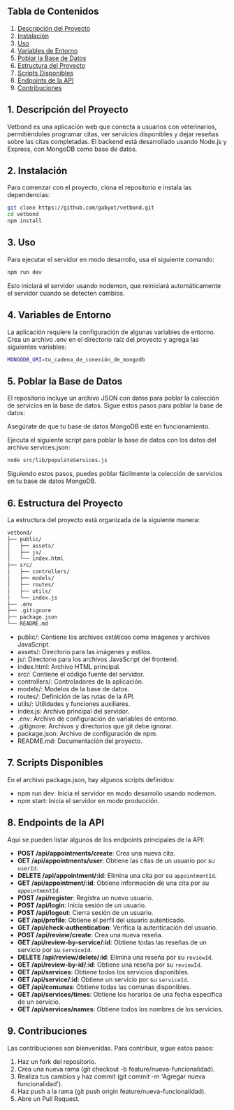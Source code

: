 ## Tabla de Contenidos
1. [Descripción del Proyecto](#1-descripción-del-proyecto)
2. [Instalación](#2-instalación)
3. [Uso](#3-uso)
4. [Variables de Entorno](#4-variables-de-entorno)
5. [Poblar la Base de Datos](#5-poblar-la-base-de-datos)
6. [Estructura del Proyecto](#6-estructura-del-proyecto)
7. [Scripts Disponibles](#7-scripts-disponibles)
8. [Endpoints de la API](#8-endpoints-de-la-api)
9. [Contribuciones](#9-contribuciones)

## 1. Descripción del Proyecto
Vetbond es una aplicación web que conecta a usuarios con veterinarios, permitiéndoles programar citas, ver servicios disponibles y dejar reseñas sobre las citas completadas. El backend está desarrollado usando Node.js y Express, con MongoDB como base de datos.

## 2. Instalación
Para comenzar con el proyecto, clona el repositorio e instala las dependencias:

```bash
git clone https://github.com/gabyot/vetbond.git
cd vetbond
npm install
```

## 3. Uso

Para ejecutar el servidor en modo desarrollo, usa el siguiente comando:

```bash
npm run dev
````
Esto iniciará el servidor usando nodemon, que reiniciará automáticamente el servidor cuando se detecten cambios.

## 4. Variables de Entorno
La aplicación requiere la configuración de algunas variables de entorno. Crea un archivo .env en el directorio raíz del proyecto y agrega las siguientes variables:
```bash
MONGODB_URI=tu_cadena_de_conexión_de_mongodb
```
## 5. Poblar la Base de Datos
El repositorio incluye un archivo JSON con datos para poblar la colección de servicios en la base de datos. Sigue estos pasos para poblar la base de datos:

Asegúrate de que tu base de datos MongoDB esté en funcionamiento.

Ejecuta el siguiente script para poblar la base de datos con los datos del archivo services.json:

```bash
node src/lib/populateServices.js
```

Siguiendo estos pasos, puedes poblar fácilmente la colección de servicios en tu base de datos MongoDB.


## 6. Estructura del Proyecto
La estructura del proyecto está organizada de la siguiente manera:

```bash
vetbond/
├── public/
│   ├── assets/
│   ├── js/
│   └── index.html
├── src/
│   ├── controllers/
│   ├── models/
│   ├── routes/
│   ├── utils/
│   └── index.js
├── .env
├── .gitignore
├── package.json
└── README.md
```
 * public/: Contiene los archivos estáticos como imágenes y archivos JavaScript.
 * assets/: Directorio para las imágenes y estilos.
 * js/: Directorio para los archivos JavaScript del frontend.
 * index.html: Archivo HTML principal.
 * src/: Contiene el código fuente del servidor.
 * controllers/: Controladores de la aplicación.
* models/: Modelos de la base de datos.
* routes/: Definición de las rutas de la API.
* utils/: Utilidades y funciones auxiliares.
* index.js: Archivo principal del servidor.
* .env: Archivo de configuración de variables de entorno.
* .gitignore: Archivos y directorios que git debe ignorar.
* package.json: Archivo de configuración de npm.
* README.md: Documentación del proyecto.

## 7. Scripts Disponibles
En el archivo package.json, hay algunos scripts definidos:

* npm run dev: Inicia el servidor en modo desarrollo usando nodemon.
* npm start: Inicia el servidor en modo producción.

## 8. Endpoints de la API
Aquí se pueden listar algunos de los endpoints principales de la API:

- **POST /api/appointments/create**: Crea una nueva cita.
- **GET /api/appointments/user**: Obtiene las citas de un usuario por su `userId`.
- **DELETE /api/appointment/:id**: Elimina una cita por su `appointmentId`.
- **GET /api/appointment/:id**: Obtiene información de una cita por su `appointmentId`.
- **POST /api/register**: Registra un nuevo usuario.
- **POST /api/login**: Inicia sesión de un usuario.
- **POST /api/logout**: Cierra sesión de un usuario.
- **GET /api/profile**: Obtiene el perfil del usuario autenticado.
- **GET /api/check-authentication**: Verifica la autenticación del usuario.
- **POST /api/review/create**: Crea una nueva reseña.
- **GET /api/review-by-service/:id**: Obtiene todas las reseñas de un servicio por su `serviceId`.
- **DELETE /api/review/delete/:id**: Elimina una reseña por su `reviewId`.
- **GET /api/review-by-id/:id**: Obtiene una reseña por su `reviewId`.
- **GET /api/services**: Obtiene todos los servicios disponibles.
- **GET /api/service/:id**: Obtiene un servicio por su `serviceId`.
- **GET /api/comunas**: Obtiene todas las comunas disponibles.
- **GET /api/services/times**: Obtiene los horarios de una fecha específica de un servicio.
- **GET /api/services/names**: Obtiene todos los nombres de los servicios.

## 9. Contribuciones
Las contribuciones son bienvenidas. Para contribuir, sigue estos pasos:

1. Haz un fork del repositorio.
1. Crea una nueva rama (git checkout -b feature/nueva-funcionalidad).
2. Realiza tus cambios y haz commit (git commit -m 'Agregar nueva funcionalidad').
3. Haz push a la rama (git push origin feature/nueva-funcionalidad).
4. Abre un Pull Request.
